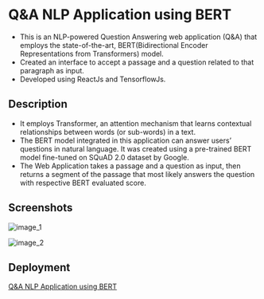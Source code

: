 # Q&A NLP Application using BERT

- This is an NLP-powered Question Answering web application (Q&A) that employs the state-of-the-art, BERT(Bidirectional Encoder Representations from Transformers) model.
- Created an interface to accept a passage and a question related to that paragraph as input.
- Developed using ReactJs and TensorflowJs.

## Description

- It employs Transformer, an attention mechanism that learns contextual relationships between words (or sub-words) in a text.
- The BERT model integrated in this application can answer users’ questions in natural language. It was created using a pre-trained BERT model fine-tuned on SQuAD 2.0 dataset by Google.
- The Web Application takes a passage and a question as input, then returns a segment of the passage that most likely answers the question with respective BERT evaluated score.
## Screenshots

![image_1](https://user-images.githubusercontent.com/56652667/181806660-9bbea922-f965-46ec-8518-a7abca17ff68.png)

![image_2](https://user-images.githubusercontent.com/56652667/181806664-7f6a9a87-16c4-4bc9-81f4-89e066b9477a.png)

## Deployment

[Q&A NLP Application using BERT](https://62e3f2fb4d86c80087a652fb--fantastic-vacherin-2ee382.netlify.app/)
